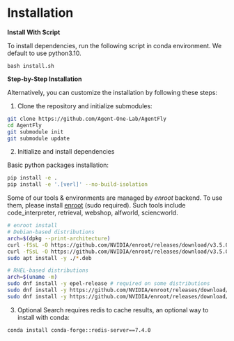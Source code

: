 # Installation

**Install With Script**

To install dependencies, run the following script in conda environment. We default to use python3.10.
```
bash install.sh
```


**Step-by-Step Installation**

Alternatively, you can customize the installation by following these steps:

1. Clone the repository and initialize submodules:
```bash
git clone https://github.com/Agent-One-Lab/AgentFly
cd AgentFly
git submodule init
git submodule update
```

2. Initialize and install dependencies

Basic python packages installation:
```bash
pip install -e .
pip install -e '.[verl]' --no-build-isolation
```

Some of our tools & environments are managed by *enroot* backend. To use them, please install [enroot](https://github.com/NVIDIA/enroot/blob/master/doc/installation.md) (sudo required). Such tools include code_interpreter, retrieval, webshop, alfworld, sciencworld.

```bash
# enroot install
# Debian-based distributions
arch=$(dpkg --print-architecture)
curl -fSsL -O https://github.com/NVIDIA/enroot/releases/download/v3.5.0/enroot_3.5.0-1_${arch}.deb
curl -fSsL -O https://github.com/NVIDIA/enroot/releases/download/v3.5.0/enroot+caps_3.5.0-1_${arch}.deb # optional
sudo apt install -y ./*.deb

# RHEL-based distributions
arch=$(uname -m)
sudo dnf install -y epel-release # required on some distributions
sudo dnf install -y https://github.com/NVIDIA/enroot/releases/download/v3.5.0/enroot-3.5.0-1.el8.${arch}.rpm
sudo dnf install -y https://github.com/NVIDIA/enroot/releases/download/v3.5.0/enroot+caps-3.5.0-1.el8.${arch}.rpm # optional
```

3. Optional
Search requires redis to cache results, an optional way to install with conda:
```bash
conda install conda-forge::redis-server==7.4.0
```

